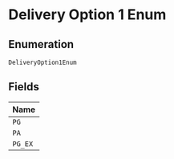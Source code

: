 
# Delivery Option 1 Enum

## Enumeration

`DeliveryOption1Enum`

## Fields

| Name |
|  --- |
| `PG` |
| `PA` |
| `PG_EX` |

